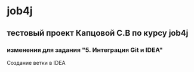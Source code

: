 # job4j
## тестовый проект Капцовой С.В по курсу job4j
### изменения для задания "5. Интеграция Git и IDEA"
Создание ветки в IDEA